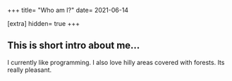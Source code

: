 +++
title= "Who am I?"
date= 2021-06-14

[extra]
hidden= true
+++

## This is short intro about me...

I currently like programming. I also love hilly areas covered with forests. Its really pleasant.
